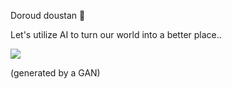 Doroud doustan 👋 

Let's utilize AI to turn our world into a better place..


![](https://github.com/ArsamAryandoust/ArsamAryandoust/blob/master/rollover.gif)

(generated by a GAN)

